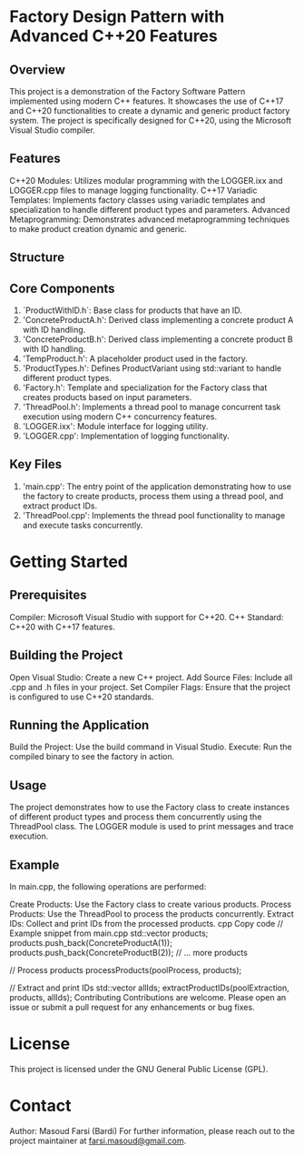 # Factory Design Pattern with Advanced C++20 Features
## Overview
This project is a demonstration of the Factory Software Pattern implemented using modern C++ features. It showcases the use of C++17 and C++20 functionalities to create a dynamic and generic product factory system. The project is specifically designed for C++20, using the Microsoft Visual Studio compiler.

## Features
C++20 Modules: Utilizes modular programming with the LOGGER.ixx and LOGGER.cpp files to manage logging functionality.
C++17 Variadic Templates: Implements factory classes using variadic templates and specialization to handle different product types and parameters.
Advanced Metaprogramming: Demonstrates advanced metaprogramming techniques to make product creation dynamic and generic.
## Structure
## Core Components
1. ´ProductWithID.h´: Base class for products that have an ID.
2. 'ConcreteProductA.h': Derived class implementing a concrete product A with ID handling.
3. 'ConcreteProductB.h': Derived class implementing a concrete product B with ID handling.
4. 'TempProduct.h': A placeholder product used in the factory.
5. 'ProductTypes.h': Defines ProductVariant using std::variant to handle different product types.
6. 'Factory.h': Template and specialization for the Factory class that creates products based on input parameters.
7. 'ThreadPool.h': Implements a thread pool to manage concurrent task execution using modern C++ concurrency features.
8. 'LOGGER.ixx': Module interface for logging utility.
9. 'LOGGER.cpp': Implementation of logging functionality.
## Key Files
1. 'main.cpp': The entry point of the application demonstrating how to use the factory to create products, process them using a thread pool, and extract product IDs.
2. 'ThreadPool.cpp': Implements the thread pool functionality to manage and execute tasks concurrently.
# Getting Started
## Prerequisites
Compiler: Microsoft Visual Studio with support for C++20.
C++ Standard: C++20 with C++17 features.
## Building the Project
Open Visual Studio: Create a new C++ project.
Add Source Files: Include all .cpp and .h files in your project.
Set Compiler Flags: Ensure that the project is configured to use C++20 standards.
## Running the Application
Build the Project: Use the build command in Visual Studio.
Execute: Run the compiled binary to see the factory in action.
## Usage
The project demonstrates how to use the Factory class to create instances of different product types and process them concurrently using the ThreadPool class. The LOGGER module is used to print messages and trace execution.

## Example
In main.cpp, the following operations are performed:

Create Products: Use the Factory class to create various products.
Process Products: Use the ThreadPool to process the products concurrently.
Extract IDs: Collect and print IDs from the processed products.
cpp
Copy code
// Example snippet from main.cpp
std::vector<ProductVariant> products;
products.push_back(ConcreteProductA(1));
products.push_back(ConcreteProductB(2));
// ... more products

// Process products
processProducts(poolProcess, products);

// Extract and print IDs
std::vector<int> allIds;
extractProductIDs(poolExtraction, products, allIds);
Contributing
Contributions are welcome. Please open an issue or submit a pull request for any enhancements or bug fixes.

# License
This project is licensed under the GNU General Public License (GPL).

# Contact
Author: Masoud Farsi (Bardi)
For further information, please reach out to the project maintainer at farsi.masoud@gmail.com.
